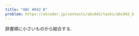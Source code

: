 ```yaml
---
title: "ABC #042 B"
problem: https://atcoder.jp/contests/abc042/tasks/abc042_b
---
```

辞書順に小さいものから結合する.

